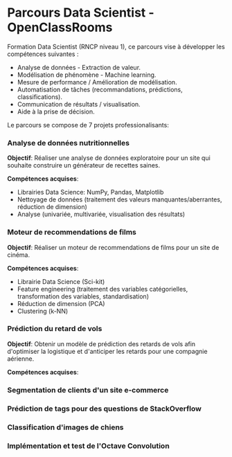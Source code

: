 # Parcours Data Scientist - OpenClassRooms

Formation Data Scientist (RNCP niveau 1), ce parcours vise à développer les compétences suivantes :
* Analyse de données - Extraction de valeur.
* Modélisation de phénomène - Machine learning.
* Mesure de performance / Amélioration de modélisation.
* Automatisation de tâches (recommandations, prédictions, classifications).
* Communication de résultats / visualisation.
* Aide à la prise de décision.

Le parcours se compose de 7 projets professionalisants: 
### Analyse de données nutritionnelles
**Objectif**: 
Réaliser une analyse de données exploratoire pour un site qui souhaite construire un générateur de recettes saines. 

**Compétences acquises**:
* Librairies Data Science: NumPy, Pandas, Matplotlib
* Nettoyage de données (traitement des valeurs manquantes/aberrantes, réduction de dimension)
* Analyse (univariée, multivariée, visualisation des résultats)

### Moteur de recommendations de films
**Objectif**:
Réaliser un moteur de recommendations de films pour un site de cinéma.

**Compétences acquises**:
* Librairie Data Science (Sci-kit)
* Feature engineering (traitement des variables catégorielles, transformation des variables, standardisation)
* Réduction de dimension (PCA)
* Clustering (k-NN)

### Prédiction du retard de vols
**Objectif**:
Obtenir un modèle de prédiction des retards de vols afin d'optimiser la logistique et d'anticiper les retards pour une compagnie 
aérienne.

**Compétences acquises**:




### Segmentation de clients d'un site e-commerce

### Prédiction de tags pour des questions de StackOverflow

### Classification d'images de chiens

### Implémentation et test de l'Octave Convolution
